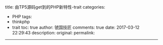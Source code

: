 title: 由TP5源码get到的PHP新特性-trait
categories:
  - PHP
tags:
  - thinkphp
  - trait
toc: true
author: 虢国技匠
comments: true
date: 2017-03-12 22:29:43
description:
original:
permalink:
---

<!-- more -->
